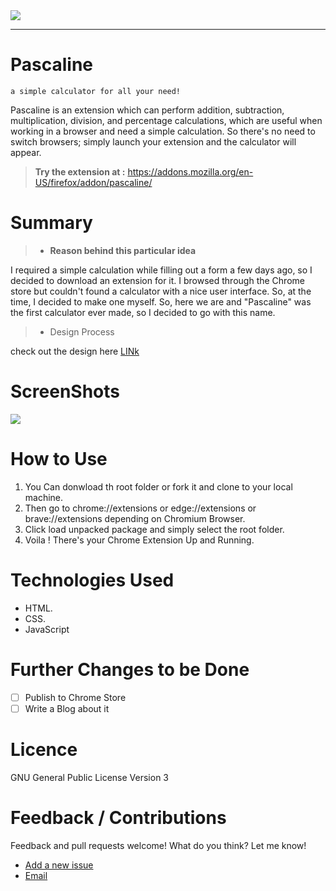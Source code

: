 <img src= "https://github.com/wordssaysalot/Chrome-extensions/blob/main/Pascaline/img/banner.png?raw=true">
<hr>

# Pascaline
    a simple calculator for all your need!
Pascaline is an extension which can perform addition, subtraction, multiplication, division, and percentage calculations, which are useful when working in a browser and need a simple calculation. So there's no need to switch browsers; simply launch your extension and the calculator will appear.<br>
> **Try the extension at :** https://addons.mozilla.org/en-US/firefox/addon/pascaline/
# Summary
>- **Reason behind this particular idea**<br>

I required a simple calculation while filling out a form a few days ago, so I decided to download an extension for it. I browsed through the Chrome store but couldn't found a calculator with a nice user interface. So, at the time, I decided to make one myself. So, here we are and "Pascaline" was the first calculator ever made, so I decided to go with this name.
>- Design Process <br>

check out the design here [LINk](https://www.figma.com/file/9jfAMxBJrdaCvGGGVZsq56/Calculator?node-id=0%3A1)

# ScreenShots
<img src="https://github.com/wordssaysalot/Chrome-extensions/blob/main/Pascaline/img/ss.gif?raw=true">

# How to Use
1. You Can donwload th root folder or fork it and clone to your local machine.
2. Then go to chrome://extensions or edge://extensions or brave://extensions depending on Chromium Browser.
3. Click load unpacked package and simply select the root folder.
4. Voila ! There's your Chrome Extension Up and Running.

# Technologies Used 
- HTML.
- CSS.
- JavaScript 

# Further Changes to be Done
- [ ] Publish to Chrome Store
- [ ] Write a Blog about it

# Licence
GNU General Public License Version 3

# Feedback / Contributions
Feedback and pull requests welcome! What do you think? Let me know!
- [Add a new issue](https://github.com/wordssaysalot/Pascaline/issues)
- [Email](mailto:riteshkumar.py@gmail.com?Subject=Pascaline)
